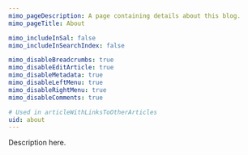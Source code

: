 ```yaml
---
mimo_pageDescription: A page containing details about this blog.
mimo_pageTitle: About

mimo_includeInSal: false
mimo_includeInSearchIndex: false

mimo_disableBreadcrumbs: true
mimo_disableEditArticle: true
mimo_disableMetadata: true
mimo_disableLeftMenu: true
mimo_disableRightMenu: true
mimo_disableComments: true

# Used in articleWithLinksToOtherArticles
uid: about
---
```


Description here.